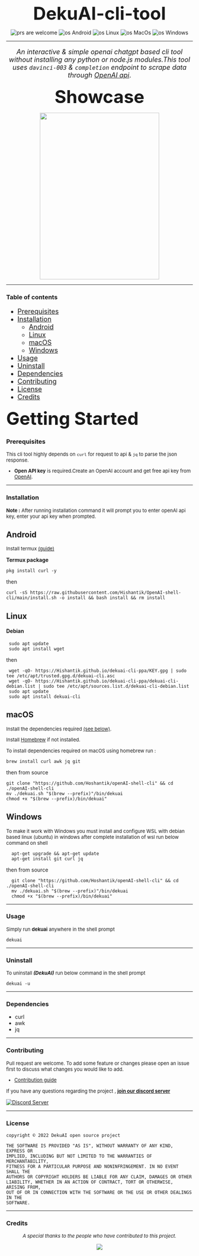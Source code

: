 <div align=center>
<font size=14>

**DekuAI-cli-tool**
</font>

![prs are welcome](https://img.shields.io/badge/Prs-Welcome%20-588157)
![os Android](https://img.shields.io/badge/Os-Android%20-588157?logo=Android)
![os Linux](https://img.shields.io/badge/Os-Linux%20-588157?logo=Linux)
![os MacOs](https://img.shields.io/badge/Os-macOS%20-588157?logo=macOS)
![os Windows](https://img.shields.io/badge/Os-Windows%20-588157?logo=windows)

***

<font size=4>

*An interactive & simple openai chatgpt based cli tool without installing any python or node.js modules.This tool uses `davinci-003` & `completion` endpoint to scrape data through [OpenAI api](https://openai.com/api/)*.

</font>
<font size=7>

**Showcase**
</font>

<img width=80% height=450 src="https://user-images.githubusercontent.com/60609786/210131672-19fbf2ae-c893-4354-8fba-7c9ff3cbdb02.gif"> 
</div>

***


### **Table of contents**

<font size=4>

- [Prerequisites](#prerequisites)
- [Installation](#installation)
   - [Android](#android)
   - [Linux](#linux)
   - [macOS](#macos)
   - [Windows](#windows)
- [Usage](#usage)
- [Uninstall](#uninstall)
- [Dependencies](#dependencies)
- [Contributing](#contributing)
- [License](#license)
- [Credits](#credits)
</font>

<font size=10>

**Getting Started**
</font>

### **Prerequisites**

<font size=2>

This cli tool highly depends on `curl` for request to api & `jq` to parse the json response.

- **Open API key** is required.Create an OpenAI account and get free api key from [OpenAI](https://beta.openai.com/account/api-keys).
</font>

***

### **Installation**

<font size=2>

**Note :** After running installation command it will prompt you to enter openAI api key, enter your api key when prompted.
</font>

## **Android**

<font size=2>

Install termux [(guide)](https://termux.dev/en/)
</font>

**Termux package**
 
    pkg install curl -y

then
    
    curl -sS https://raw.githubusercontent.com/Hishantik/OpenAI-shell-cli/main/install.sh -o install && bash install && rm install

## Linux
#### Debian
    
     sudo apt update
     sudo apt install wget

 then    
     
     wget -qO- https://Hishantik.github.io/dekuai-cli-ppa/KEY.gpg | sudo tee /etc/apt/trusted.gpg.d/dekuai-cli.asc
     wget -qO- https://Hishantik.github.io/dekuai-cli-ppa/dekuai-cli-debian.list | sudo tee /etc/apt/sources.list.d/dekuai-cli-debian.list
     sudo apt update
     sudo apt install dekuai-cli
    
## macOS

<font size=2>

Install the dependencies required [(see below)](#dependencies).

Install [Homebrew](https://docs.brew.sh/Installation) if not installed.

To install dependencies required on macOS using homebrew run :
</font>
 
    brew install curl awk jq git

then from source
   
    git clone "https://github.com/Hoshantik/openAI-shell-cli" && cd ./openAI-shell-cli
    mv ./dekuai.sh "$(brew --prefix)"/bin/dekuai
    chmod +x "$(brew --prefix)/bin/dekuai"


## Windows

<font size=2>

To make it work with Windows you must install and configure WSL with debian based linux (ubuntu) in windows after complete installation of wsl 
run below command on shell
</font>

      apt-get upgrade && apt-get update
      apt-get install git curl jq 

then from source

      git clone "https://github.com/Hoshantik/openAI-shell-cli" && cd ./openAI-shell-cli
      mv ./dekuai.sh "$(brew --prefix)"/bin/dekuai
      chmod +x "$(brew --prefix)/bin/dekuai"
 
     
     

***
### **Usage**

<font size=2>

Simply run **dekuai** anywhere in the shell prompt

</font>

    dekuai
    

***
### **Uninstall**

<font size=2>

To uninstall ***(DekuAI)*** run below command in the shell prompt 

</font>
    
    dekuai -u

***

### Dependencies

- curl
- awk
- jq

***

### Contributing

<font size=2>

Pull request are welcome. To add some feature or changes please open an issue first to discuss what changes you would like to add.

- [Contribution guide](./CONTRIBUTING.md)
    
If you have any questions regarding the project , [**join our discord server**](https://discord.gg/P7DJ3bwW)
</font>

[![Discord Server](http://invidget.switchblade.xyz/P7DJ3bwW#gh-dark-mode-only)](https://discord.gg/P7DJ3bwW)



***

### License
    
    copyright © 2022 DekuAI open source project

    THE SOFTWARE IS PROVIDED "AS IS", WITHOUT WARRANTY OF ANY KIND, EXPRESS OR
    IMPLIED, INCLUDING BUT NOT LIMITED TO THE WARRANTIES OF MERCHANTABILITY,
    FITNESS FOR A PARTICULAR PURPOSE AND NONINFRINGEMENT. IN NO EVENT SHALL THE
    AUTHORS OR COPYRIGHT HOLDERS BE LIABLE FOR ANY CLAIM, DAMAGES OR OTHER
    LIABILITY, WHETHER IN AN ACTION OF CONTRACT, TORT OR OTHERWISE, ARISING FROM,
    OUT OF OR IN CONNECTION WITH THE SOFTWARE OR THE USE OR OTHER DEALINGS IN THE
    SOFTWARE.


***

### Credits

<div align=center>
<font size=2>

*A special thanks to the people who have contributed to this project.*
</font>
</div>

<div align=center>
<a href="https://github.com/Hishantik/openAI-shell-cli/graphs/contributors">
  <img src="https://contrib.rocks/image?repo=Hishantik/openAI-shell-cli" />
</a>
</div>

